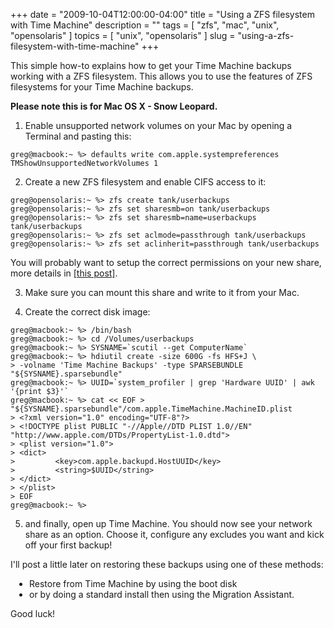 +++
date        = "2009-10-04T12:00:00-04:00"
title       = "Using a ZFS filesystem with Time Machine"
description = ""
tags        = [ "zfs", "mac", "unix", "opensolaris" ]
topics      = [ "unix", "opensolaris" ]
slug        = "using-a-zfs-filesystem-with-time-machine"
+++

This simple how-to explains how to get your Time Machine backups working with a ZFS filesystem. This allows you to use the features of ZFS filesystems for your Time Machine backups.

**Please note this is for Mac OS X - Snow Leopard.**

<!--more-->

1)    Enable unsupported network volumes on your Mac by opening a Terminal and pasting this:

```
greg@macbook:~ %> defaults write com.apple.systempreferences TMShowUnsupportedNetworkVolumes 1
```

2)    Create a new ZFS filesystem and enable CIFS access to it:

```
greg@opensolaris:~ %> zfs create tank/userbackups
greg@opensolaris:~ %> zfs set sharesmb=on tank/userbackups
greg@opensolaris:~ %> zfs set sharesmb=name=userbackups tank/userbackups
greg@opensolaris:~ %> zfs set aclmode=passthrough tank/userbackups
greg@opensolaris:~ %> zfs set aclinherit=passthrough tank/userbackups
```

You will probably want to setup the correct permissions on your new share, more details in <a href="http://code.geek.sh/2009/07/the-basics-of-zfs-acls/">[this post]</a>.

3)    Make sure you can mount this share and write to it from your Mac.

4)    Create the correct disk image:

```
greg@macbook:~ %> /bin/bash
greg@macbook:~ %> cd /Volumes/userbackups
greg@macbook:~ %> SYSNAME=`scutil --get ComputerName`
greg@macbook:~ %> hdiutil create -size 600G -fs HFS+J \
> -volname 'Time Machine Backups' -type SPARSEBUNDLE "${SYSNAME}.sparsebundle"
greg@macbook:~ %> UUID=`system_profiler | grep 'Hardware UUID' | awk '{print $3}'`
greg@macbook:~ %> cat << EOF > "${SYSNAME}.sparsebundle"/com.apple.TimeMachine.MachineID.plist
> <?xml version="1.0" encoding="UTF-8"?>
> <!DOCTYPE plist PUBLIC "-//Apple//DTD PLIST 1.0//EN" "http://www.apple.com/DTDs/PropertyList-1.0.dtd">
> <plist version="1.0">
> <dict>
>         <key>com.apple.backupd.HostUUID</key>
>         <string>$UUID</string>
> </dict>
> </plist>
> EOF
greg@macbook:~ %>
```

5)    and finally, open up Time Machine. You should now see your network share as an option. Choose it, configure any excludes you want and kick off your first backup!

I'll post a little later on restoring these backups using one of these methods:

<ul style="padding-left: 30px;">
	<li>Restore from Time Machine by using the boot disk</li>
	<li>or by doing a standard install then using the Migration Assistant.</li>
</ul>

Good luck!
